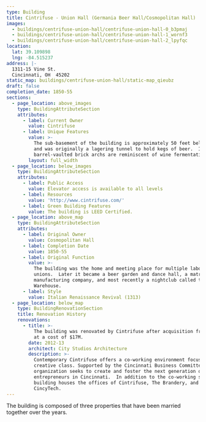 ```yaml
---
type: Building
title: Cintrifuse - Union Hall (Germania Beer Hall/Cosmopolitan Hall)
images:
  - buildings/centrifuse-union-hall/centrifuse-union-hall-0_b3pmaj
  - buildings/centrifuse-union-hall/centrifuse-union-hall-1_wornf3
  - buildings/centrifuse-union-hall/centrifuse-union-hall-2_lpyfqc
location:
  lat: 39.109898
  lng: -84.515237
address: |-
  1311-15 Vine St.
  Cincinnati, OH  45202
static_map: buildings/centrifuse-union-hall/static-map_qieubz
draft: false
completion_date: 1850-55
sections:
  - page_location: above_images
    type: BuildingAttributeSection
    attributes:
      - label: Current Owner
        value: Cintrifuse
      - label: Unique Features
        value: >-
          The sub-basement of the building is approximately 50 feet below grade
          and was originally a lagering tunnel to hold kegs of beer.  Its
          barrel-vaulted brick archs are reminiscent of wine fermentation caves.
        layout: full_width
  - page_location: below_images
    type: BuildingAttributeSection
    attributes:
      - label: Public Access
        value: Elevator access is available to all levels
      - label: Resources
        value: 'http://www.cintrifuse.com/'
      - label: Green Building Features
        value: The building is LEED Certified.
  - page_location: above_map
    type: BuildingAttributeSection
    attributes:
      - label: Original Owner
        value: Cosmopolitan Hall
      - label: Completion Date
        value: 1850-55
      - label: Original Function
        value: >-
          The building was the home and meeting place for multiple labor
          unions.  Later it became a beer garden and dance hall, a matress
          manufacturing company, and most recently a nightclub called the
          Warehouse.
      - label: Style
        value: Italian Renaissance Revival (1313)
  - page_location: below_map
    type: BuildingRenovationSection
    title: Renovation History
    renovations:
      - title: >-
          The building was renovated by Cintrifuse after acquisition from 3CDC
          at a cost of $17M.
        date: 2012-13
        architect: City Studios Architecture
        description: >-
          Contemporary Cintrifuse offers a co-working environment focused on the
          creative class. Supported by the Cincinnati Business Committee, the
          organization seeks to create and foster the next generation of
          entrepreneurs in Cincinnati.  In addition to the co-working space, the
          building houses the offices of Cintrifuse, The Brandery, and
          CincyTech.
---
```


The building is composed of three properties that have been married together over the years.
